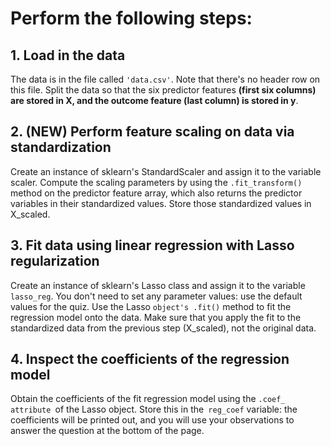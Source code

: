# Perform the following steps:
## 1. Load in the data

The data is in the file called `'data.csv'`. Note that there's no header row on this file.
Split the data so that the six predictor features **(first six columns) are stored in X, and the outcome feature (last column) is stored in y**.

## 2. (NEW) Perform feature scaling on data via standardization

Create an instance of sklearn's StandardScaler and assign it to the variable scaler.
Compute the scaling parameters by using the `.fit_transform()` method on the predictor feature array, which also returns the predictor variables in their standardized values. Store those standardized values in X_scaled.
## 3. Fit data using linear regression with Lasso regularization

Create an instance of sklearn's Lasso class and assign it to the variable` lasso_reg`. You don't need to set any parameter values: use the default values for the quiz.
Use the Lasso `object's .fit()` method to fit the regression model onto the data. Make sure that you apply the fit to the standardized data from the previous step (X_scaled), not the original data.
## 4. Inspect the coefficients of the regression model

Obtain the coefficients of the fit regression model using the `.coef_ attribute `of the Lasso object. Store this in the` reg_coef` variable: the coefficients will be printed out, and you will use your observations to answer the question at the bottom of the page.
